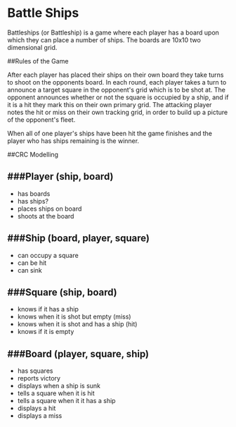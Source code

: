 Battle Ships
=============

Battleships (or Battleship) is a game where each player has a board upon which they can place a number of ships. The boards are 10x10 two dimensional grid.

##Rules of the Game

After each player has placed their ships on their own board they take turns to shoot on the opponents board. 
In each round, each player takes a turn to announce a target square in the opponent's grid which is to be shot at.
The opponent announces whether or not the square is occupied by a ship, and if it is a hit they mark this on their own primary grid. 
The attacking player notes the hit or miss on their own tracking grid, in order to build up a picture of the opponent's fleet.

When all of one player's ships have been hit the game finishes and the player who has ships remaining is the winner.


##CRC Modelling

###Player (ship, board)
-------------------
* has boards
* has ships?
* places ships on board
* shoots at the board

###Ship (board, player, square)
---------------------------
* can occupy a square   
* can be hit 			
* can sink 				

###Square (ship, board)
--------------------
* knows if it has a ship 				   
* knows when it is shot but empty (miss)  
* knows when it is shot and has a ship (hit) 
* knows if it is empty 

###Board (player, square, ship)
---------------------------
* has squares
* reports victory
* displays when a ship is sunk
* tells a square when it is hit
* tells a square when it it has a ship
* displays a hit
* displays a miss
